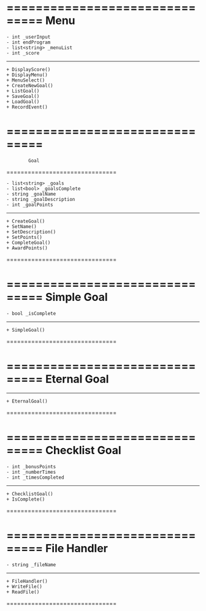 ===============================
            Menu
===============================

    - int _userInput
    - int endProgram
    - list<string> _menuList
    - int _score
-------------------------------
    + DisplayScore()
    + DisplayMenu()
    + MenuSelect()
    + CreateNewGoal()
    + ListGoal()
    + SaveGoal()
    + LoadGoal()
    + RecordEvent()

===============================
===============================
            Goal
===============================

    - list<string> _goals
    - list<bool> _goalsComplete
    - string _goalName
    - string _goalDescription
    - int _goalPoints
-------------------------------
    + CreateGoal()
    + SetName()
    + SetDescription()
    + SetPoints()
    + CompleteGoal()
    + AwardPoints()

===============================

===============================
        Simple Goal
===============================

    - bool _isComplete
-------------------------------
    + SimpleGoal()

===============================

===============================
        Eternal Goal
===============================

-------------------------------
    + EternalGoal()
===============================

===============================
        Checklist Goal
===============================

    - int _bonusPoints
    - int _numberTimes
    - int _timesCompleted

-------------------------------
    + ChecklistGoal()
    + IsComplete()

===============================

===============================
        File Handler
===============================

    - string _fileName
-------------------------------
    + FileHandler()
    + WriteFile()
    + ReadFile()
===============================
